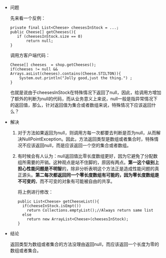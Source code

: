 - 问题

  先来看一个反例：

  ```
  private final List<Cheese> cheesesInStock = ...;
  public Cheese[] getCheeses(){
     if (cheesesInStock.size == 0)
         return null;
  }
  
  ```

  调用方客户端代码：

  ```
  Cheese[] cheeses  = shop.getCheeses();
  if(cheeses != null && Arrays.asList(cheeses).contains(Cheese.STILTON)){
      System.out.println("Jolly good,just the thing.") ;
  }
  
  ```

  也就是说由于cheesesInStock在特殊情况下返回了null，因此，给调用方增加了额外的判断为null的代码，而从业务意义上来说，null一般是指异常情况下的返回值，那么，针对返回值为集合或者数组来说，特殊情况下应该返回什么？

- 解决

  1. 对于方法如果返回为null，则调用方每一次都要去判断是否为null，从而解决NullPointException。因此，方法返回类型是数组或者集合时，特殊情况不应该返回null，而是应该返回一个空的集合或者数组。

  2. 有时候会有人认为：null返回值比零长度数组更好，因为它避免了分配数组所需要的开销。这种观点是站不住脚的，原因有两点。**第一这个级别上担心性能问题是不明智**的，除非分析表明这个方法正是造成性能问题的真正源头。**第二每次都返回同一个零长度数组有可能的，因为零长度数组是不可变的**，而不可变的对象有可能被自由的共享。

     将上例进行修改：

     ```
     public List<Cheese> getCheeseList(){
       if(cheeseInStock.isEmpt())
         return Collections.emptyList();//Always return same list
       else
         return new ArrayList<Cheese>(cheesesInStock);
     }
     
     ```

- 结论

  返回类型为数组或者集合的方法没理由返回null，而应该返回一个长度为零的数组或者集合。